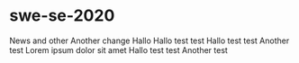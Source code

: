 # swe-se-2020

News and other
Another change
Hallo
Hallo test test
Hallo test test
Another test
Lorem ipsum dolor sit amet
Hallo test test
Another test
